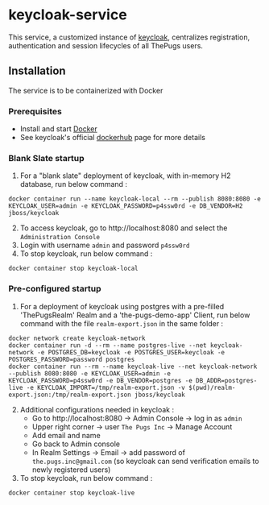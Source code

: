 # keycloak-service

This service, a customized instance of [keycloak](https://www.keycloak.org/), centralizes registration, authentication and session lifecycles of all ThePugs users.

## Installation

The service is to be containerized with Docker

### Prerequisites

- Install and start [Docker](https://store.docker.com/search?type=edition&offering=community)
- See keycloak's official [dockerhub](https://hub.docker.com/r/jboss/keycloak/) page for more details

### Blank Slate startup

1. For a "blank slate" deployment of keycloak, with in-memory H2 database, run below command : 
```shell
docker container run --name keycloak-local --rm --publish 8080:8080 -e KEYCLOAK_USER=admin -e KEYCLOAK_PASSWORD=p4ssw0rd -e DB_VENDOR=H2 jboss/keycloak
```
2. To access keycloak, go to http://localhost:8080 and select the `Administration Console`
3. Login with username `admin` and password `p4ssw0rd`
4. To stop keycloak, run below command :
```shell
docker container stop keycloak-local
```

### Pre-configured startup

1. For a deployment of keycloak using postgres with a pre-filled 'ThePugsRealm' Realm and a 'the-pugs-demo-app' Client, run below command with the file `realm-export.json` in the same folder :
```shell
docker network create keycloak-network
docker container run -d --rm --name postgres-live --net keycloak-network -e POSTGRES_DB=keycloak -e POSTGRES_USER=keycloak -e POSTGRES_PASSWORD=password postgres
docker container run --rm --name keycloak-live --net keycloak-network --publish 8080:8080 -e KEYCLOAK_USER=admin -e KEYCLOAK_PASSWORD=p4ssw0rd -e DB_VENDOR=postgres -e DB_ADDR=postgres-live -e KEYCLOAK_IMPORT=/tmp/realm-export.json -v $(pwd)/realm-export.json:/tmp/realm-export.json jboss/keycloak
```
2. Additional configurations needed in keycloak :
   - Go to http://localhost:8080 -> Admin Console -> log in as `admin`
   - Upper right corner -> user `The Pugs Inc` -> Manage Account
   - Add email and name
   - Go back to Admin console
   - In Realm Settings -> Email -> add password of `the.pugs.inc@gmail.com` (so keycloak can send verification emails to newly registered users)
3. To stop keycloak, run below command :
```shell
docker container stop keycloak-live
```

